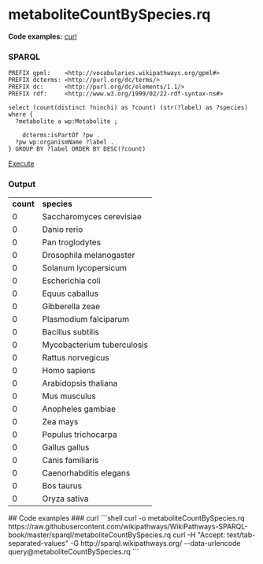 # metaboliteCountBySpecies.rq
**Code examples:** [curl](#curl)
### SPARQL
```sparql
PREFIX gpml:    <http://vocabularies.wikipathways.org/gpml#>
PREFIX dcterms: <http://purl.org/dc/terms/>
PREFIX dc:      <http://purl.org/dc/elements/1.1/>
PREFIX rdf:     <http://www.w3.org/1999/02/22-rdf-syntax-ns#> 

select (count(distinct ?ninchi) as ?count) (str(?label) as ?species) where {
  ?metabolite a wp:Metabolite ;
    
    dcterms:isPartOf ?pw .
  ?pw wp:organismName ?label .
} GROUP BY ?label ORDER BY DESC(?count)
```
[Execute](http://sparql.wikipathways.org/?query=PREFIX+gpml%3A++++%3Chttp%3A%2F%2Fvocabularies.wikipathways.org%2Fgpml%23%3EPREFIX+dcterms%3A+%3Chttp%3A%2F%2Fpurl.org%2Fdc%2Fterms%2F%3EPREFIX+dc%3A++++++%3Chttp%3A%2F%2Fpurl.org%2Fdc%2Felements%2F1.1%2F%3EPREFIX+rdf%3A+++++%3Chttp%3A%2F%2Fwww.w3.org%2F1999%2F02%2F22-rdf-syntax-ns%23%3E+select+%28count%28distinct+%3Fninchi%29+as+%3Fcount%29+%28str%28%3Flabel%29+as+%3Fspecies%29+where+%7B++%3Fmetabolite+a+wp%3AMetabolite+%3B++++++++dcterms%3AisPartOf+%3Fpw+.++%3Fpw+wp%3AorganismName+%3Flabel+.%7D+GROUP+BY+%3Flabel+ORDER+BY+DESC%28%3Fcount%29)
### Output
<table>
  <tr>
    <td><b>count</b></td>
    <td><b>species</b></td>
  </tr>
  <tr>
    <td>0</td>
    <td>Saccharomyces cerevisiae</td>
  </tr>
  <tr>
    <td>0</td>
    <td>Danio rerio</td>
  </tr>
  <tr>
    <td>0</td>
    <td>Pan troglodytes</td>
  </tr>
  <tr>
    <td>0</td>
    <td>Drosophila melanogaster</td>
  </tr>
  <tr>
    <td>0</td>
    <td>Solanum lycopersicum</td>
  </tr>
  <tr>
    <td>0</td>
    <td>Escherichia coli</td>
  </tr>
  <tr>
    <td>0</td>
    <td>Equus caballus</td>
  </tr>
  <tr>
    <td>0</td>
    <td>Gibberella zeae</td>
  </tr>
  <tr>
    <td>0</td>
    <td>Plasmodium falciparum</td>
  </tr>
  <tr>
    <td>0</td>
    <td>Bacillus subtilis</td>
  </tr>
  <tr>
    <td>0</td>
    <td>Mycobacterium tuberculosis</td>
  </tr>
  <tr>
    <td>0</td>
    <td>Rattus norvegicus</td>
  </tr>
  <tr>
    <td>0</td>
    <td>Homo sapiens</td>
  </tr>
  <tr>
    <td>0</td>
    <td>Arabidopsis thaliana</td>
  </tr>
  <tr>
    <td>0</td>
    <td>Mus musculus</td>
  </tr>
  <tr>
    <td>0</td>
    <td>Anopheles gambiae</td>
  </tr>
  <tr>
    <td>0</td>
    <td>Zea mays</td>
  </tr>
  <tr>
    <td>0</td>
    <td>Populus trichocarpa</td>
  </tr>
  <tr>
    <td>0</td>
    <td>Gallus gallus</td>
  </tr>
  <tr>
    <td>0</td>
    <td>Canis familiaris</td>
  </tr>
  <tr>
    <td>0</td>
    <td>Caenorhabditis elegans</td>
  </tr>
  <tr>
    <td>0</td>
    <td>Bos taurus</td>
  </tr>
  <tr>
    <td>0</td>
    <td>Oryza sativa</td>
  </tr>
</table>
## Code examples
### curl
```shell
curl -o metaboliteCountBySpecies.rq https://raw.githubusercontent.com/wikipathways/WikiPathways-SPARQL-book/master/sparql/metaboliteCountBySpecies.rq
curl -H "Accept: text/tab-separated-values" -G http://sparql.wikipathways.org/ --data-urlencode query@metaboliteCountBySpecies.rq
```
